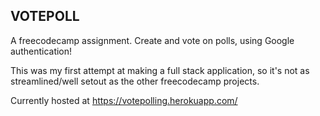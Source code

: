 ## VOTEPOLL

A freecodecamp assignment. Create and vote on polls, using Google authentication!

This was my first attempt at making a full stack application, so it's not as streamlined/well setout
as the other freecodecamp projects.

Currently hosted at https://votepolling.herokuapp.com/

